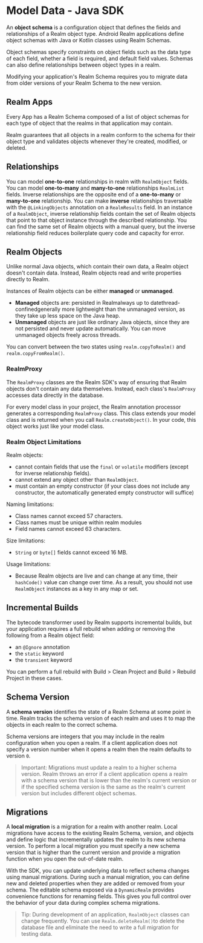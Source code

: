 # Model Data - Java SDK

An **object schema** is a configuration object that defines the fields and
relationships of a Realm object type. Android
Realm applications define object schemas with Java or Kotlin
classes using Realm Schemas.

Object schemas specify constraints on object fields such as the data
type of each field, whether a
field is required, and default field values. Schemas can also define
relationships between object types in
a realm.

Modifying your application's Realm Schema requires you to
migrate data from older
versions of your Realm Schema to the new version.

## Realm Apps
Every App has a Realm Schema
composed of a list of object schemas for each type of object that the
realms in that application may contain.

Realm guarantees that all objects in a realm conform to the
schema for their object type and validates objects whenever they're
created, modified, or deleted.

## Relationships
You can model **one-to-one** relationships in realm with
`RealmObject` fields.
You can model **one-to-many** and **many-to-one** relationships
`RealmList` fields.
Inverse relationships are the opposite end of a **one-to-many** or
**many-to-one** relationship.
You can make **inverse** relationships traversable with the
`@LinkingObjects`
annotation on a `RealmResults`
field. In an instance of a `RealmObject`, inverse relationship fields
contain the set of Realm objects that point to that object
instance through the described relationship. You can find the same set
of Realm objects with a manual query, but the inverse
relationship field reduces boilerplate query code and capacity for error.

## Realm Objects
Unlike normal Java objects, which contain their own data, a
Realm object doesn't contain data. Instead,
Realm objects read and write properties directly to
Realm.

Instances of Realm objects can be either **managed** or **unmanaged**.

- **Managed** objects are: persisted in Realmalways up to datethread-confinedgenerally more lightweight than the unmanaged version, as they take
up less space on the Java heap.
- **Unmanaged** objects are just like ordinary Java objects, since
they are not persisted and never update automatically.
You can move unmanaged objects freely across threads.

You can convert between the two states using
`realm.copyToRealm()`
and `realm.copyFromRealm()`.

### RealmProxy
The `RealmProxy` classes are the Realm SDK's way of
ensuring that Realm objects don't contain any data
themselves. Instead, each class's `RealmProxy` accesses data directly
in the database.

For every model class in your project, the Realm annotation
processor generates a corresponding `RealmProxy` class. This class
extends your model class and is returned when you call
`Realm.createObject()`. In your code, this object works just like your
model class.

### Realm Object Limitations
Realm objects:

- cannot contain fields that use the `final` or `volatile` modifiers
(except for inverse relationship
fields).
- cannot extend any object other than `RealmObject`.
- must contain an empty constructor (if your class does not include any
constructor, the automatically generated empty constructor will suffice)

Naming limitations:

- Class names cannot exceed 57 characters.
- Class names must be unique within realm modules
- Field names cannot exceed 63 characters.

Size limitations:

- `String` or `byte[]` fields cannot exceed 16 MB.

Usage limitations:

- Because Realm objects are live and can change at any time,
their `hashCode()` value can change over time. As a result, you
should not use `RealmObject` instances as a key in any map or set.

## Incremental Builds
The bytecode transformer used by Realm supports incremental
builds, but your application requires a full rebuild when adding or
removing the following from a Realm object field:

- an `@Ignore` annotation
- the `static` keyword
- the `transient` keyword

You can perform a full rebuild with Build > Clean Project
and Build > Rebuild Project in these cases.

## Schema Version
A **schema version** identifies the state of a Realm Schema at some point in time. Realm tracks the schema
version of each realm and uses it to map the objects in each realm
to the correct schema.

Schema versions are integers that you may include
in the realm configuration when you open a realm. If a client
application does not specify a version number when it opens a realm then
the realm defaults to version `0`.

> Important:
> Migrations must update a realm to a
higher schema version. Realm throws an error if a client
application opens a realm with a schema version that is lower than
the realm's current version or if the specified schema version is the
same as the realm's current version but includes different
object schemas.
>

## Migrations
A **local migration** is a migration for a realm with
another realm. Local migrations have access to the existing
Realm Schema, version, and objects and define logic that
incrementally updates the realm to its new schema version.
To perform a local migration you must specify a new schema
version that is higher than the current version and provide
a migration function when you open the out-of-date realm.

With the SDK, you can update underlying data to reflect schema changes
using manual migrations. During such a manual migration, you can
define new and deleted properties when they are added or removed from
your schema. The editable schema exposed via a
`DynamicRealm` provides
convenience functions for renaming fields. This gives you full control
over the behavior of your data during complex schema migrations.

> Tip:
> During development of an application, `RealmObject` classes can
change frequently. You can use `Realm.deleteRealm()`to
delete the database file and eliminate the need to write a full
migration for testing data.
>
